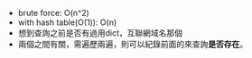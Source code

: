 * brute force: O(n^2)
* with hash table(O(1)): O(n)
* 想到查詢之前是否有過用dict，互聯網域名那個
* 兩個之間有關，需遍歷兩遍，則可以紀錄前面的來查詢**是否存在**。

